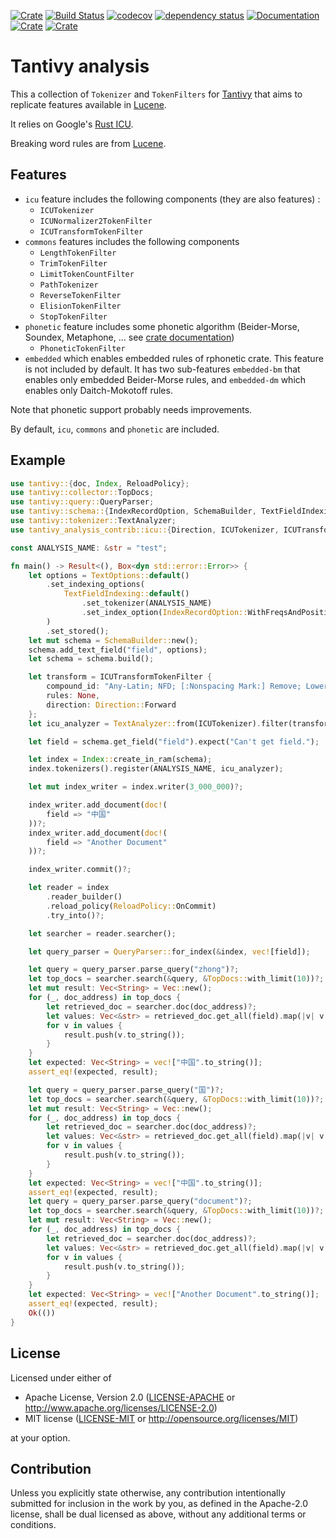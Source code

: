 [![Crate](https://img.shields.io/crates/v/tantivy-analysis-contrib.svg)](https://crates.io/crates/tantivy-analysis-contrib)
[![Build Status](https://github.com/Dalvany/tantivy-analysis-contrib/actions/workflows/rust.yml/badge.svg)](https://github.com/Dalvany/tantivy-analysis-contrib/actions/workflows/rust.yml)
[![codecov](https://codecov.io/gh/Dalvany/tantivy-analysis-contrib/branch/main/graph/badge.svg)](https://codecov.io/gh/Dalvany/tantivy-analysis-contrib)
[![dependency status](https://deps.rs/repo/github/Dalvany/tantivy-analysis-contrib/status.svg)](https://deps.rs/repo/github/Dalvany/tantivy-analysis-contrib)
[![Documentation](https://docs.rs/tantivy-analysis-contrib/badge.svg)](https://docs.rs/tantivy-analysis-contrib/)
[![Crate](https://img.shields.io/crates/d/tantivy-analysis-contrib.svg)](https://crates.io/crates/tantivy-analysis-contrib)
[![Crate](https://img.shields.io/crates/l/tantivy-analysis-contrib.svg)](https://crates.io/crates/tantivy-analysis-contrib)

# Tantivy analysis

This a collection of `Tokenizer` and `TokenFilters` for [Tantivy](https://github.com/quickwit-oss/tantivy) that aims to
replicate features available in [Lucene](https://lucene.apache.org/).

It relies on Google's [Rust ICU](https://crates.io/crates/rust_icu).

Breaking word rules are from [Lucene](https://github.com/apache/lucene/tree/main/lucene/analysis/icu/src/data/uax29).

## Features

* `icu` feature includes the following components  (they are also features) :
    * `ICUTokenizer`
    * `ICUNormalizer2TokenFilter`
    * `ICUTransformTokenFilter`
* `commons` features includes the following components
    * `LengthTokenFilter`
    * `TrimTokenFilter`
    * `LimitTokenCountFilter`
    * `PathTokenizer`
    * `ReverseTokenFilter`
    * `ElisionTokenFilter`
    * `StopTokenFilter`
* `phonetic` feature includes some phonetic algorithm (Beider-Morse, Soundex, Metaphone, ... see 
[crate documentation](https://docs.rs/tantivy-analysis-contrib/latest/tantivy_analysis_contrib/))
  * `PhoneticTokenFilter`
* `embedded` which enables embedded rules of rphonetic crate. This feature is not included by default. It has two 
sub-features `embedded-bm` that enables only embedded Beider-Morse rules, and `embedded-dm` which enables only
Daitch-Mokotoff rules.

Note that phonetic support probably needs improvements.

By default, `icu`, `commons` and `phonetic` are included.

## Example

```rust
use tantivy::{doc, Index, ReloadPolicy};
use tantivy::collector::TopDocs;
use tantivy::query::QueryParser;
use tantivy::schema::{IndexRecordOption, SchemaBuilder, TextFieldIndexing, TextOptions};
use tantivy::tokenizer::TextAnalyzer;
use tantivy_analysis_contrib::icu::{Direction, ICUTokenizer, ICUTransformTokenFilter};

const ANALYSIS_NAME: &str = "test";

fn main() -> Result<(), Box<dyn std::error::Error>> {
    let options = TextOptions::default()
        .set_indexing_options(
            TextFieldIndexing::default()
                .set_tokenizer(ANALYSIS_NAME)
                .set_index_option(IndexRecordOption::WithFreqsAndPositions),
        )
        .set_stored();
    let mut schema = SchemaBuilder::new();
    schema.add_text_field("field", options);
    let schema = schema.build();

    let transform = ICUTransformTokenFilter {
        compound_id: "Any-Latin; NFD; [:Nonspacing Mark:] Remove; Lower;  NFC".to_string(),
        rules: None,
        direction: Direction::Forward
    };
    let icu_analyzer = TextAnalyzer::from(ICUTokenizer).filter(transform);

    let field = schema.get_field("field").expect("Can't get field.");

    let index = Index::create_in_ram(schema);
    index.tokenizers().register(ANALYSIS_NAME, icu_analyzer);

    let mut index_writer = index.writer(3_000_000)?;

    index_writer.add_document(doc!(
        field => "中国"
    ))?;
    index_writer.add_document(doc!(
        field => "Another Document"
    ))?;

    index_writer.commit()?;

    let reader = index
        .reader_builder()
        .reload_policy(ReloadPolicy::OnCommit)
        .try_into()?;

    let searcher = reader.searcher();

    let query_parser = QueryParser::for_index(&index, vec![field]);

    let query = query_parser.parse_query("zhong")?;
    let top_docs = searcher.search(&query, &TopDocs::with_limit(10))?;
    let mut result: Vec<String> = Vec::new();
    for (_, doc_address) in top_docs {
        let retrieved_doc = searcher.doc(doc_address)?;
        let values: Vec<&str> = retrieved_doc.get_all(field).map(|v| v.as_text().unwrap()).collect();
        for v in values {
            result.push(v.to_string());
        }
    }
    let expected: Vec<String> = vec!["中国".to_string()];
    assert_eq!(expected, result);

    let query = query_parser.parse_query("国")?;
    let top_docs = searcher.search(&query, &TopDocs::with_limit(10))?;
    let mut result: Vec<String> = Vec::new();
    for (_, doc_address) in top_docs {
        let retrieved_doc = searcher.doc(doc_address)?;
        let values: Vec<&str> = retrieved_doc.get_all(field).map(|v| v.as_text().unwrap()).collect();
        for v in values {
            result.push(v.to_string());
        }
    }
    let expected: Vec<String> = vec!["中国".to_string()];
    assert_eq!(expected, result);
    let query = query_parser.parse_query("document")?;
    let top_docs = searcher.search(&query, &TopDocs::with_limit(10))?;
    let mut result: Vec<String> = Vec::new();
    for (_, doc_address) in top_docs {
        let retrieved_doc = searcher.doc(doc_address)?;
        let values: Vec<&str> = retrieved_doc.get_all(field).map(|v| v.as_text().unwrap()).collect();
        for v in values {
            result.push(v.to_string());
        }
    }
    let expected: Vec<String> = vec!["Another Document".to_string()];
    assert_eq!(expected, result);
    Ok(())
}
```

## License

Licensed under either of

* Apache License, Version 2.0
  ([LICENSE-APACHE](LICENSE-APACHE) or http://www.apache.org/licenses/LICENSE-2.0)
* MIT license
  ([LICENSE-MIT](LICENSE-MIT) or http://opensource.org/licenses/MIT)

at your option.

## Contribution

Unless you explicitly state otherwise, any contribution intentionally submitted
for inclusion in the work by you, as defined in the Apache-2.0 license, shall be
dual licensed as above, without any additional terms or conditions.
